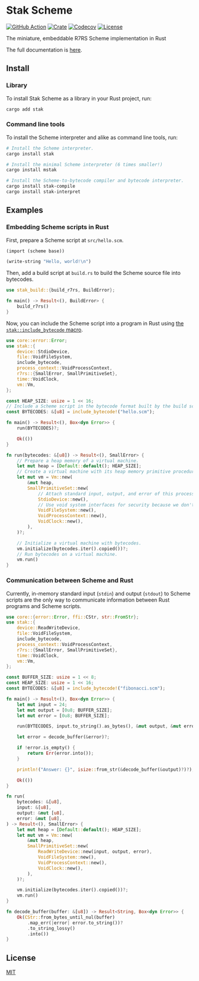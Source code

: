 # Stak Scheme

[![GitHub Action](https://img.shields.io/github/actions/workflow/status/raviqqe/stak/test.yaml?branch=main&style=flat-square)](https://github.com/raviqqe/stak/actions)
[![Crate](https://img.shields.io/crates/v/stak.svg?style=flat-square)](https://crates.io/crates/stak)
[![Codecov](https://img.shields.io/codecov/c/github/raviqqe/stak.svg?style=flat-square)](https://codecov.io/gh/raviqqe/stak)
[![License](https://img.shields.io/github/license/raviqqe/stak.svg?style=flat-square)](https://github.com/raviqqe/stak/blob/main/LICENSE)

The miniature, embeddable R7RS Scheme implementation in Rust

The full documentation is [here](https://raviqqe.github.io/stak).

## Install

### Library

To install Stak Scheme as a library in your Rust project, run:

```sh
cargo add stak
```

### Command line tools

To install the Scheme interpreter and alike as command line tools, run:

```sh
# Install the Scheme interpreter.
cargo install stak

# Install the minimal Scheme interpreter (6 times smaller!)
cargo install mstak

# Install the Scheme-to-bytecode compiler and bytecode interpreter.
cargo install stak-compile
cargo install stak-interpret
```

## Examples

### Embedding Scheme scripts in Rust

First, prepare a Scheme script at `src/hello.scm`.

```scheme
(import (scheme base))

(write-string "Hello, world!\n")
```

Then, add a build script at `build.rs` to build the Scheme source file into bytecodes.

```rust no_run
use stak_build::{build_r7rs, BuildError};

fn main() -> Result<(), BuildError> {
    build_r7rs()
}
```

Now, you can include the Scheme script into a program in Rust using [the `stak::include_bytecode` macro](https://docs.rs/stak/latest/stak/macro.include_bytecode.html).

```rust
use core::error::Error;
use stak::{
    device::StdioDevice,
    file::VoidFileSystem,
    include_bytecode,
    process_context::VoidProcessContext,
    r7rs::{SmallError, SmallPrimitiveSet},
    time::VoidClock,
    vm::Vm,
};

const HEAP_SIZE: usize = 1 << 16;
// Include a Scheme script in the bytecode format built by the build script above.
const BYTECODES: &[u8] = include_bytecode!("hello.scm");

fn main() -> Result<(), Box<dyn Error>> {
    run(BYTECODES)?;

    Ok(())
}

fn run(bytecodes: &[u8]) -> Result<(), SmallError> {
    // Prepare a heap memory of a virtual machine.
    let mut heap = [Default::default(); HEAP_SIZE];
    // Create a virtual machine with its heap memory primitive procedures.
    let mut vm = Vm::new(
        &mut heap,
        SmallPrimitiveSet::new(
            // Attach standard input, output, and error of this process to a virtual machine.
            StdioDevice::new(),
            // Use void system interfaces for security because we don't need them.
            VoidFileSystem::new(),
            VoidProcessContext::new(),
            VoidClock::new(),
        ),
    )?;

    // Initialize a virtual machine with bytecodes.
    vm.initialize(bytecodes.iter().copied())?;
    // Run bytecodes on a virtual machine.
    vm.run()
}
```

### Communication between Scheme and Rust

Currently, in-memory standard input (`stdin`) and output (`stdout`) to Scheme scripts are the only way to communicate information between Rust programs and Scheme scripts.

```rust
use core::{error::Error, ffi::CStr, str::FromStr};
use stak::{
    device::ReadWriteDevice,
    file::VoidFileSystem,
    include_bytecode,
    process_context::VoidProcessContext,
    r7rs::{SmallError, SmallPrimitiveSet},
    time::VoidClock,
    vm::Vm,
};

const BUFFER_SIZE: usize = 1 << 8;
const HEAP_SIZE: usize = 1 << 16;
const BYTECODES: &[u8] = include_bytecode!("fibonacci.scm");

fn main() -> Result<(), Box<dyn Error>> {
    let mut input = 24;
    let mut output = [0u8; BUFFER_SIZE];
    let mut error = [0u8; BUFFER_SIZE];

    run(BYTECODES, input.to_string().as_bytes(), &mut output, &mut error)?;

    let error = decode_buffer(&error)?;

    if !error.is_empty() {
        return Err(error.into());
    }

    println!("Answer: {}", isize::from_str(&decode_buffer(&output)?)?);

    Ok(())
}

fn run(
    bytecodes: &[u8],
    input: &[u8],
    output: &mut [u8],
    error: &mut [u8],
) -> Result<(), SmallError> {
    let mut heap = [Default::default(); HEAP_SIZE];
    let mut vm = Vm::new(
        &mut heap,
        SmallPrimitiveSet::new(
            ReadWriteDevice::new(input, output, error),
            VoidFileSystem::new(),
            VoidProcessContext::new(),
            VoidClock::new(),
        ),
    )?;

    vm.initialize(bytecodes.iter().copied())?;
    vm.run()
}

fn decode_buffer(buffer: &[u8]) -> Result<String, Box<dyn Error>> {
    Ok(CStr::from_bytes_until_nul(buffer)
        .map_err(|error| error.to_string())?
        .to_string_lossy()
        .into())
}
```

## License

[MIT](https://github.com/raviqqe/stak/blob/main/LICENSE)
